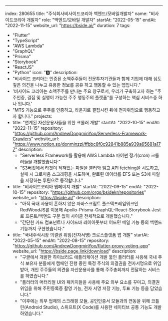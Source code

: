 ---
index:  280655
title: "주식회사비사이드코리아 백엔드/모바일개발자"
name: "비사이드코리아 개발자"
role: "백엔드/모바일 개발자"
startAt: "2022-05-15"
endAt: "2022-11-15"
website_url: "https://bside.ai/"
duration: 7
tags:
  - "Flutter"
  - "TypeScript"
  - "AWS Lambda"
  - "GraphQL"
  - "Prisma"
  - "Storybook"
  - "ReactJS"
  - "Python"
icon: "🅱"
description:
  - "비사이드 코리아는 인증된 소액주주들이 전문투자기관들과 함께 기업에 대해 심도 깊은 의견을 나누고 유용한 정보를 공유 하고 행동할 수 있는 앱입니다."
  - '비사이드 코리아는 소액주주를 만나는 주요 창구로서, 우리가 구축하고자 하는 "주주인증, 결집 및 실행이 가능한 주주 행동주의 플랫폼"를 구성하는 핵심 서비스중 하나 입니다.'
  - "MTS 기능으로 주주를 인증하고, 라운지로 결집시킨 뒤에 전자위임으로 행동하고자 합니다."
projects:
  - title: "연계된 자산운용사들을 위한 크롤러 개발"
    startAt: "2022-10-15"
    endAt: "2022-11-15"
    repository: "https://github.com/AndrewDongminYoo/Serverless-Framework-Crawlers"
    website_url: "https://www.notion.so/donminzzi/ffbbc8f0c92841b885a939a65681a177"
    description:
      - "Serverless Framework를 활용해 AWS Lambda 파이썬 정기(cron) 크롤러들을 개발했습니다."
      - "S3버킷에서 타겟이 적혀있는 파일을 불러와 읽고 API fetching을 시도하고, 실패 시 크로미움 스크래핑을 시도하며, 완료된 데이터를 EFS 또는 S3에 파일을 저장하는 루틴으로 동작합니다."
  - title: "비사이드코리아 웹페이지 개발"
    startAt: "2022-09-15"
    endAt: "2022-10-15"
    repository: "https://github.com/orgs/bsidekr/repositories"
    website_url: "https://bside.ai/"
    description:
      - "아직 국내 사용이 흔하지 않은 자바스크립트 풀스택프레임워크인 RedWoodJS를 이용해 Apollo-Prisma-GraphQL-React-Storybook-Jest로 프론트/백엔드 구분 없이 사이클 전체적으로 개발했습니다."
      - "간단한 카드 컴포넌트나 사이드바 레이아웃부터 어드민 메일 기능 등의 백엔드 기능까지 구현했습니다."
  - title: "국내주식시장 의결권 위임(전자서명) 크로스플랫폼 앱 개발"
    startAt: "2022-05-15"
    endAt: "2022-08-15"
    repository: "https://github.com/AndrewDongminYoo/flutter-proxy-voting-app"
    website_url: "https://bside.page.link/download"
    description:
      - "구글에서 개발한 하이브리드 애플리케이션 개발 툴인 플러터를 사용해 국내 주식 보유자 분들에게 캠페인 진행 중인 특정 주식의 의결권을 전자서명으로 위임받아, 개인 주주들의 의견을 자산운용사를 통해 주주총회까지 전달하는 서비스를 하였습니다."
      - "플러터의 머터리얼 UI와 패키지들을 사용해 주요 외부 요소를 꾸미고, 의결권 위임을 위해 주민등록증 촬영 기능, 전자 서명 저장 기능, 투표 기능 등을 담았습니다."
      - "이후에는 외부 업체의 스크래핑 모듈, 공인인증서 모듈과의 연동을 위해 코틀린(Android Studio), 스위프트(X Code)를 사용한 네이티브 공통 기능도 개발하였습니다."

